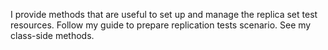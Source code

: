 I provide methods that are useful to  set up and manage the replica set test resources.  Follow my guide to prepare replication tests scenario. See my class-side methods.